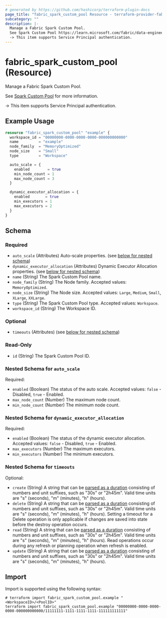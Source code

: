 ```yaml
---
# generated by https://github.com/hashicorp/terraform-plugin-docs
page_title: "fabric_spark_custom_pool Resource - terraform-provider-fabric"
subcategory: ""
description: |-
  Manage a Fabric Spark Custom Pool.
  See Spark Custom Pool https://learn.microsoft.com/fabric/data-engineering/create-custom-spark-pools for more information.
  -> This item supports Service Principal authentication.
---
```


# fabric_spark_custom_pool (Resource)

Manage a Fabric Spark Custom Pool.

See [Spark Custom Pool](https://learn.microsoft.com/fabric/data-engineering/create-custom-spark-pools) for more information.

-> This item supports Service Principal authentication.

## Example Usage

```terraform
resource "fabric_spark_custom_pool" "example" {
  workspace_id = "00000000-0000-0000-0000-000000000000"
  name         = "example"
  node_family  = "MemoryOptimized"
  node_size    = "Small"
  type         = "Workspace"

  auto_scale = {
    enabled        = true
    min_node_count = 1
    max_node_count = 3
  }

  dynamic_executor_allocation = {
    enabled       = true
    min_executors = 1
    max_executors = 2
  }
}
```

<!-- schema generated by tfplugindocs -->
## Schema

### Required

- `auto_scale` (Attributes) Auto-scale properties. (see [below for nested schema](#nestedatt--auto_scale))
- `dynamic_executor_allocation` (Attributes) Dynamic Executor Allocation properties. (see [below for nested schema](#nestedatt--dynamic_executor_allocation))
- `name` (String) The Spark Custom Pool name.
- `node_family` (String) The Node family. Accepted values: `MemoryOptimized`.
- `node_size` (String) The Node size. Accepted values: `Large`, `Medium`, `Small`, `XLarge`, `XXLarge`.
- `type` (String) The Spark Custom Pool type. Accepted values: `Workspace`.
- `workspace_id` (String) The Workspace ID.

### Optional

- `timeouts` (Attributes) (see [below for nested schema](#nestedatt--timeouts))

### Read-Only

- `id` (String) The Spark Custom Pool ID.

<a id="nestedatt--auto_scale"></a>

### Nested Schema for `auto_scale`

Required:

- `enabled` (Boolean) The status of the auto scale. Accepted values: `false` - Disabled, `true` - Enabled.
- `max_node_count` (Number) The maximum node count.
- `min_node_count` (Number) The minimum node count.

<a id="nestedatt--dynamic_executor_allocation"></a>

### Nested Schema for `dynamic_executor_allocation`

Required:

- `enabled` (Boolean) The status of the dynamic executor allocation. Accepted values: `false` - Disabled, `true` - Enabled.
- `max_executors` (Number) The maximum executors.
- `min_executors` (Number) The minimum executors.

<a id="nestedatt--timeouts"></a>

### Nested Schema for `timeouts`

Optional:

- `create` (String) A string that can be [parsed as a duration](https://pkg.go.dev/time#ParseDuration) consisting of numbers and unit suffixes, such as "30s" or "2h45m". Valid time units are "s" (seconds), "m" (minutes), "h" (hours).
- `delete` (String) A string that can be [parsed as a duration](https://pkg.go.dev/time#ParseDuration) consisting of numbers and unit suffixes, such as "30s" or "2h45m". Valid time units are "s" (seconds), "m" (minutes), "h" (hours). Setting a timeout for a Delete operation is only applicable if changes are saved into state before the destroy operation occurs.
- `read` (String) A string that can be [parsed as a duration](https://pkg.go.dev/time#ParseDuration) consisting of numbers and unit suffixes, such as "30s" or "2h45m". Valid time units are "s" (seconds), "m" (minutes), "h" (hours). Read operations occur during any refresh or planning operation when refresh is enabled.
- `update` (String) A string that can be [parsed as a duration](https://pkg.go.dev/time#ParseDuration) consisting of numbers and unit suffixes, such as "30s" or "2h45m". Valid time units are "s" (seconds), "m" (minutes), "h" (hours).

## Import

Import is supported using the following syntax:

```shell
# terraform import fabric_spark_custom_pool.example "<WorkspaceID>/<PoolID>"
terraform import fabric_spark_custom_pool.example "00000000-0000-0000-0000-000000000000/11111111-1111-1111-1111-111111111111"
```
